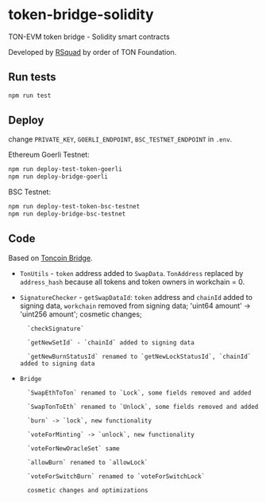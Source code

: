 # token-bridge-solidity

TON-EVM token bridge - Solidity smart contracts

Developed by [RSquad](https://rsquad.io/) by order of TON Foundation.

## Run tests

```bash
npm run test
```

## Deploy

change `PRIVATE_KEY`, `GOERLI_ENDPOINT`, `BSC_TESTNET_ENDPOINT` in `.env`.

Ethereum Goerli Testnet:

```bash
npm run deploy-test-token-goerli
npm run deploy-bridge-goerli
```

BSC Testnet:

```bash
npm run deploy-test-token-bsc-testnet
npm run deploy-bridge-bsc-testnet
```

## Code

Based on [Toncoin Bridge](https://github.com/ton-blockchain/bridge-solidity/tree/58bf778e984f2a6c17bc2b24f4647fb66705e705).

* `TonUtils` - `token` address added to `SwapData`. `TonAddress` replaced by `address_hash` because all tokens and token owners in workchain = 0.

* `SignatureChecker` - `getSwapDataId`: `token` address and `chainId` added to signing data, `workchain` removed from signing data; 'uint64 amount' -> 'uint256 amount'; cosmetic changes;

        `checkSignature`
        
        `getNewSetId` - `chainId` added to signing data
        
        `getNewBurnStatusId` renamed to `getNewLockStatusId`, `chainId` added to signing data

* `Bridge`
       
        `SwapEthToTon` renamed to `Lock`, some fields removed and added
       
        `SwapTonToEth` renamed to `Unlock`, some fields removed and added
       
        `burn` -> `lock`, new functionality
       
        `voteForMinting` -> `unlock`, new functionality
       
        `voteForNewOracleSet` same
       
        `allowBurn` renamed to `allowLock`
       
        `voteForSwitchBurn` renamed to `voteForSwitchLock`
       
        cosmetic changes and optimizations